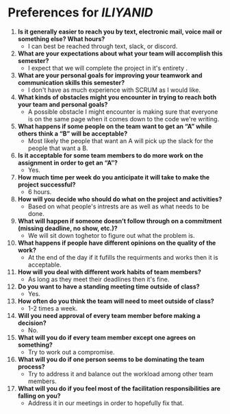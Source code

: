 # Preferences for _ILIYANID_

1. __Is it generally easier to reach you by text, electronic mail, voice mail or something else?  What hours?__ 
   * I can best be reached through text, slack, or discord.
1. __What are your expectations about what your team will accomplish this semester?__ 
   * I expect that we will complete the project in it's entirety .
1. __What are your personal goals for improving your teamwork and communication skills this semester?__ 
   * I don't have as much experience with SCRUM as I would like.
1. __What kinds of obstacles might you encounter in trying to reach both your team and personal goals?__ 
   * A possible obstacle I might encounter is making sure that everyone is on the same page when it comes down to the code we're writing.
1. __What happens if some people on the team want to get an “A” while others think a “B” will be acceptable?__ 
   * Most likely the people that want an A will pick up the slack for the people that want a B.
1. __Is it acceptable for some team members to do more work on the assignment in order to get an “A”?__ 
   * Yes.
1. __How much time per week do you anticipate it will take to make the project successful?__ 
   * 6 hours.
1. __How will you decide who should do what on the project and activities?__ 
   * Based on what people's intrests are as well as what needs to be done.
1. __What will happen if someone doesn’t follow through on a commitment (missing deadline, no show, etc.)?__ 
   * We will sit down toghetor to figure out what the problem is.
1. __What happens if people have different opinions on the quality of the work?__ 
   * At the end of the day if it fufills the requirments and works then it is acceptable.
1. __How will you deal with different work habits of team members?__ 
   * As long as they meet their deadlines then it's fine.
1. __Do you want to have a standing meeting time outside of class?__ 
   * Yes.
1. __How often do you think the team will need to meet outside of class?__ 
   * 1-2 times a week.
1. __Will you need approval of every team member before making a decision?__ 
   * No.
1. __What will you do if every team member except one agrees on something?__ 
   * Try to work out a compromise.
1. __What will you do if one person seems to be dominating the team process?__ 
   * Try  to address it and balance out the workload among other team members.
1. __What will you do if you feel most of the facilitation responsibilities are falling on you?__ 
   * Address it in our meetings in order to hopefully fix that.